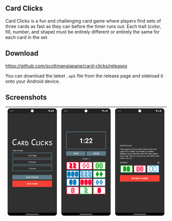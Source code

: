 ## Card Clicks

Card Clicks is a fun and challenging card game where players find sets of three cards as fast as they can before the timer runs out. Each trait (color, fill, number, and shape) must be entirely different or entirely the same for each card in the set.

## Download

https://github.com/scottmangiapane/card-clicks/releases

You can download the latest `.apk` file from the release page and sideload it onto your Android device.

## Screenshots

| ![Screenshot 1](screenshots/1_main.png) | ![Screenshot 2](screenshots/2_game.png) | ![Screenshot 3](screenshots/3_help.png) |
| ------------- | ------------- | ------------- |
